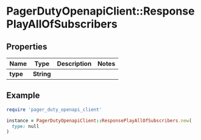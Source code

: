 # PagerDutyOpenapiClient::ResponsePlayAllOfSubscribers

## Properties

| Name | Type | Description | Notes |
| ---- | ---- | ----------- | ----- |
| **type** | **String** |  |  |

## Example

```ruby
require 'pager_duty_openapi_client'

instance = PagerDutyOpenapiClient::ResponsePlayAllOfSubscribers.new(
  type: null
)
```

